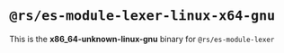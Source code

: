 # `@rs/es-module-lexer-linux-x64-gnu`

This is the **x86_64-unknown-linux-gnu** binary for `@rs/es-module-lexer`
